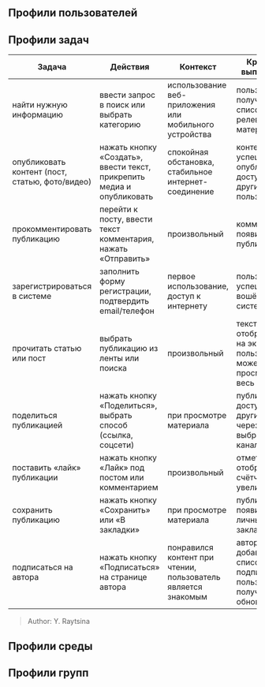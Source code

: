 ## Профили пользователей
## Профили задач

| Задача | Действия | Контекст | Критерий выполнения |
|--------|----------|----------|---------------------|
| найти нужную информацию | ввести запрос в поиск или выбрать категорию | использование веб-приложения или мобильного устройства | пользователь получил список релевантных материалов |
| опубликовать контент (пост, статью, фото/видео) | нажать кнопку «Создать», ввести текст, прикрепить медиа и опубликовать | спокойная обстановка, стабильное интернет-соединение | контент успешно опубликован и доступен другим пользователям |
| прокомментировать публикацию | перейти к посту, ввести текст комментария, нажать «Отправить» | произвольный | комментарий появился под публикацией |
| зарегистрироваться в системе | заполнить форму регистрации, подтвердить email/телефон | первое использование, доступ к интернету | пользователь успешно вошёл в систему |
| прочитать статью или пост | выбрать публикацию из ленты или поиска | произвольный | текст отобразился на экране, пользователь может просмотреть весь материал |
| поделиться публикацией | нажать кнопку «Поделиться», выбрать способ (ссылка, соцсети) | при просмотре материала | публикация доступна другим людям через выбранный канал |
| поставить «лайк» публикации | нажать кнопку «Лайк» под постом или комментарием | произвольный | отметка отображается, счётчик увеличился |
| сохранить публикацию | нажать кнопку «Сохранить» или «В закладки» | при просмотре материала | публикация появилась в личных закладках |
| подписаться на автора | нажать кнопку «Подписаться» на странице автора | понравился контент при чтении, пользователь является знакомым | автор добавлен в список подписок, пользователь получает его обновления |

> Author: Y. Raytsina
## Профили среды
## Профили групп